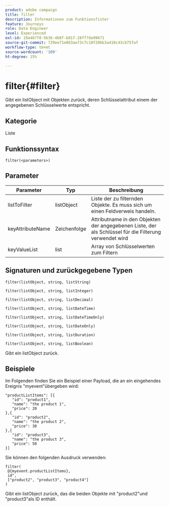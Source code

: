 ```yaml
---
product: adobe campaign
title: filter
description: Informationen zum Funktionsfister
feature: Journeys
role: Data Engineer
level: Experienced
exl-id: 19a4b7f8-5636-4b8f-b81f-28ff7da99671
source-git-commit: 729ee71e063ae73c7c10f20bb3a410c43cb75faf
workflow-type: tm+mt
source-wordcount: '109'
ht-degree: 15%

---
```


# filter{#filter}

Gibt ein listObject mit Objekten zurück, deren Schlüsselattribut einem der angegebenen Schlüsselwerte entspricht.

## Kategorie

Liste

## Funktionssyntax

`filter(<parameters>)`

## Parameter

| Parameter | Typ | Beschreibung |
|-----------|------------------|------------------|
| listToFilter | listObject | Liste der zu filternden Objekte. Es muss sich um einen Feldverweis handeln. |
| keyAttributeName | Zeichenfolge | Attributname in den Objekten der angegebenen Liste, der als Schlüssel für die Filterung verwendet wird |
| keyValueList | list | Array von Schlüsselwerten zum Filtern |

## Signaturen und zurückgegebene Typen

`filter(listObject, string, listString)`

`filter(listObject, string, listInteger)`

`filter(listObject, string, listDecimal)`

`filter(listObject, string, listDateTime)`

`filter(listObject, string, listDateTimeOnly)`

`filter(listObject, string, listDateOnly)`

`filter(listObject, string, listDuration)`

`filter(listObject, string, listBoolean)`

Gibt ein listObject zurück.

## Beispiele

Im Folgenden finden Sie ein Beispiel einer Payload, die an ein eingehendes Ereignis &quot;myevent&quot;übergeben wird:

```
"productListItems": [{
   "id": "product1",
   "name": "the product 1",
   "price": 20
},{
   "id": "product2",
   "name": "the product 2",
   "price": 30
},{
   "id": "product3",
   "name": "the product 3",
   "price": 50
}]
```

Sie können den folgenden Ausdruck verwenden:

```
filter(
 @{myevent.productListItems},
 id", 
 ["product2", "product3", "product4"]
)
```

Gibt ein listObject zurück, das die beiden Objekte mit &quot;product2&quot;und &quot;product3&quot;als ID enthält.
